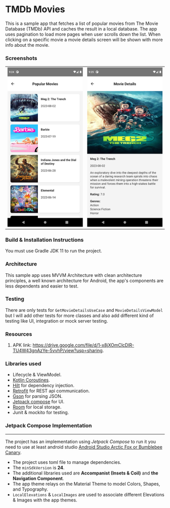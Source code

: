 # TMDb Movies
This is a sample app that fetches a list of popular movies from The Movie Database (TMDb) API and 
caches the result in a local database. The app uses pagination to load more pages when user scrolls
down the list. When clicking on a specific movie a movie details screen will be shown with more info
about the movie.

### Screenshots
|                                                               |                                                                  |                                                                         
|---------------------------------------------------------------|------------------------------------------------------------------|
| <img width="250" src="screenshots/popular_movies_list.png" /> | <img width="250" src="screenshots/movie_details.png" />          |

### Build & Installation Instructions
You must use Gradle JDK 11 to run the project.

### Architecture
This sample app uses MVVM Architecture with clean architecture principles, a well known architecture for 
Android, the app's components are less dependents and easier to test.

### Testing
There are only tests for `GetMovieDetailsUseCase` and `MovieDetailsViewModel` but I will add other
tests for more classes and also add different kind of testing like UI, integration or mock server
testing.

### Resources
1. APK link: <https://drive.google.com/file/d/1-x8jXOmClcDlR-TU4W43gnAzYe-5vvhP/view?usp=sharing>.

### Libraries used
* Lifecycle & ViewModel.
* [Kotlin Coroutines][coroutines].
* [Hilt][hilt] for dependency injection.
* [Retrofit][retrofit] for REST api communication.
* [Gson][gson] for parsing JSON.
* [Jetpack compose][compose] for UI.
* [Room][room] for local storage.
* Junit & mockito for testing.

### Jetpack Compose Implementation
- - - - - - - - - - - - - - - - - - - -
The project has an implementation using *Jetpack Compose* to run it you need to use at least android
studio [Android Studio Arctic Fox or Bumblebee Canary](https://developer.android.com/studio).

* The project uses toml file to manage dependencies.
* The `minSdkVersion` is __24__.
* The additional libraries used are __Accompanist (Insets & Coil)__ and __the Navigation Component__.
* The app theme relays on the Material Theme to model Colors, Shapes, and Typography.
* `LocalElevations` & `LocalImages` are used to associate different Elevations & Images with the app themes.

[retrofit]: http://square.github.io/retrofit
[gson]: https://github.com/google/gson
[hilt]: https://developer.android.com/training/dependency-injection/hilt-android
[compose]: https://developer.android.com/jetpack/compose
[coroutines]: https://kotlinlang.org/docs/coroutines-overview.html
[room]: https://developer.android.com/training/data-storage/room
